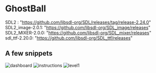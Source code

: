 # GhostBall

SDL2 : "https://github.com/libsdl-org/SDL/releases/tag/release-2.24.0"  
SDL2_image-2.0.1: "https://github.com/libsdl-org/SDL_image/releases"  
SDL2_MIXER-2.0.0: "https://github.com/libsdl-org/SDL_mixer/releases"  
sdl_ttf-2.20.0: "https://github.com/libsdl-org/SDL_ttf/releases"

## A few snippets
![dashboard](https://user-images.githubusercontent.com/83694747/226179358-216b4e1a-f080-438d-a55f-0868d692115f.png)
![instructions](https://user-images.githubusercontent.com/83694747/226179360-0806f06b-7645-4197-90ae-64043e42f830.png)
![level1](https://user-images.githubusercontent.com/83694747/226179361-92683606-ee61-4edb-99eb-363a44a781f7.png)
